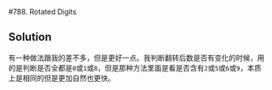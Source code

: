 #788. Rotated Digits

## Solution

有一种做法跟我的差不多，但是更好一点。我判断翻转后数是否有变化的时候，用的是判断是否全都是`0`或`1`或`8`，但是那种方法里面是看是否含有`2`或`5`或`6`或`9`，本质上是相同的但是更加自然也更快。